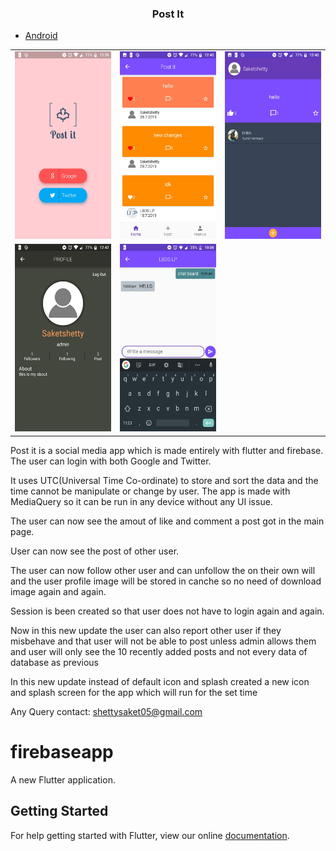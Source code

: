 <center><h3>Post It</h3></center>

- [Android](https://github.com/saket-shetty/Post-it/raw/master/build/app/outputs/apk/release/app-release.apk)

<table>
  <tr>
    <td><img src="material/login.jpeg" width="180" height="300"></td>
     <td><img src="material/main.jpeg" width="180" height="300"></td>
     <td><img src="material/message.jpeg" width="180" height="300"></td>
  </tr>
  <tr>
     <td><img src="material/profile.jpeg" width="180" height="300"></td>
     <td><img src="material/chat.jpeg" width="180" height="300"></td>
   </tr>

</table>

Post it is a social media app which is made entirely with flutter and firebase.
The user can login with both Google and Twitter.<br>

It uses UTC(Universal Time Co-ordinate) to store and sort the data and the time cannot be manipulate or change by user.
The app is made with MediaQuery so it can be run in any device without any UI issue.<br>

The user can now see the amout of like and comment a post got in the main page.<br>

User can now see the post of other user.<br>

The user can now follow other user and can unfollow the on their own will and the user profile image will be stored in canche so no need of download image again and again.<br>

Session is been created so that user does not have to login again and again.<br>

Now in this new update the user can also report other user if they misbehave and that user will not be able to post unless admin allows them and user will only see the 10 recently added posts and not every data of database as previous<br>

In this new update instead of default icon and splash created a new icon and splash screen for the app which will run for the set time<br>

Any Query contact: shettysaket05@gmail.com


# firebaseapp

A new Flutter application.

## Getting Started

For help getting started with Flutter, view our online
[documentation](https://flutter.io/).
